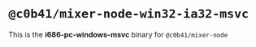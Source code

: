 # `@c0b41/mixer-node-win32-ia32-msvc`

This is the **i686-pc-windows-msvc** binary for `@c0b41/mixer-node`
